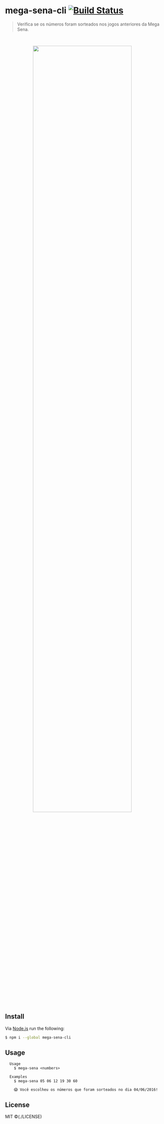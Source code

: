# mega-sena-cli [![Build Status](https://travis-ci.org/ceasbz/mega-sena-cli.svg?branch=master)](https://travis-ci.org/cauealves/mega-sena-cli) 

> Verifica se os números foram sorteados nos jogos anteriores da Mega Sena.

<br />

<p align="center">
  <img width="80%" src="./money.gif?raw=true" />
</p>


## Install 

Via [Node.js](https://nodejs.org) run the following:
```bash
$ npm i --global mega-sena-cli
```

## Usage
```
  Usage
    $ mega-sena <numbers>

  Examples
    $ mega-sena 05 06 12 19 30 60
    
    😱 Você escolheu os números que foram sorteados no dia 04/06/2016!     
```

## License

MIT ©(./LICENSE)
